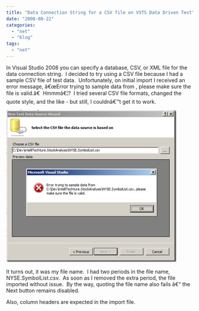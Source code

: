 ```yaml
---
title: "Data Connection String for a CSV file on VSTS Data Driven Test"
date: "2008-08-22"
categories: 
  - "net"
  - "blog"
tags: 
  - "net"
---
```


In Visual Studio 2008 you can specify a database, CSV, or XML file for the data connection string.  I decided to try using a CSV file because I had a sample CSV file of test data.  Unfortunately, on initial import I received an error message, â€œError trying to sample data from <file name>, please make sure the file is valid.â€  Hmmmâ€¦?  I tried several CSV file formats, changed the quote style, and the like - but still, I couldnâ€™t get it to work.

[![Error trying to sample data from <file name>, please make sure the file is valid](images/image_thumb_1.png "Error trying to sample data from <file name>, please make sure the file is valid")](/wp-content/uploads/binary/WindowsLiveWriter/DataConnectionStringforaCSVfileonVSTSDat_94EB/image_4.png)

It turns out, it was my file name.  I had two periods in the file name, NYSE.SymbolList.csv.  As soon as I removed the extra period, the file imported without issue.  By the way, quoting the file name also fails â€“ the Next button remains disabled.

Also, column headers are expected in the import file.
